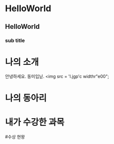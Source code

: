 # HelloWorld
## HelloWorld
### sub title

# 나의 소개
안녕하세요. 동미입닏.
<img src = 'l.jgp'c widthr"e00";
# 나의 동아리

# 내가 수강한 과목

#수상 현왕
